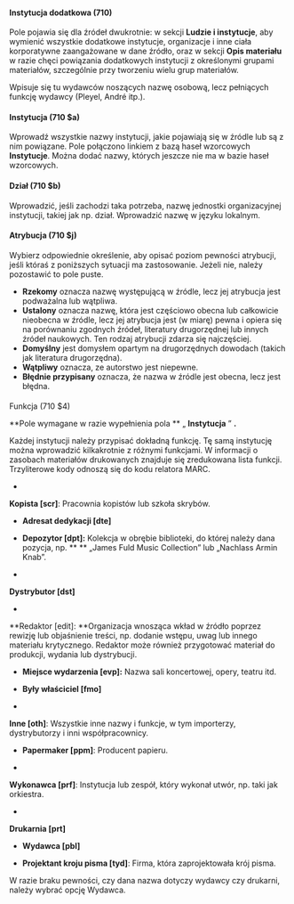 #### Instytucja dodatkowa (710)  

Pole pojawia się dla źródeł dwukrotnie: w sekcji **Ludzie i instytucje**, aby wymienić wszystkie dodatkowe instytucje, organizacje i inne ciała korporatywne zaangażowane w dane źródło, oraz w sekcji **Opis materiału** w razie chęci powiązania dodatkowych instytucji z określonymi grupami materiałów, szczególnie przy tworzeniu wielu grup materiałów.

Wpisuje się tu wydawców noszących nazwę osobową, lecz pełniących funkcję wydawcy (Pleyel, André itp.). 

#### Instytucja (710 $a)

Wprowadź wszystkie nazwy instytucji, jakie pojawiają się w źródle lub są z nim powiązane. Pole połączono linkiem z bazą haseł wzorcowych  **Instytucje**. Można dodać nazwy, których jeszcze nie ma w bazie haseł wzorcowych.  

#### Dział (710 $b) 

Wprowadzić, jeśli zachodzi taka potrzeba, nazwę jednostki organizacyjnej instytucji, takiej jak np. dział. Wprowadzić nazwę w języku lokalnym.

#### Atrybucja (710 $j)  

Wybierz odpowiednie określenie, aby opisać poziom pewności atrybucji, jeśli któraś z poniższych sytuacji ma zastosowanie. Jeżeli nie, należy pozostawić to pole puste.

- **Rzekomy** oznacza nazwę występującą w źródle, lecz jej atrybucja jest podważalna lub wątpliwa.   
- **Ustalony** oznacza nazwę, która jest częściowo obecna lub całkowicie nieobecna w źródle, lecz jej atrybucja jest (w miarę) pewna i opiera się na porównaniu zgodnych źródeł, literatury drugorzędnej lub innych źródeł naukowych. Ten rodzaj atrybucji zdarza się najczęściej.  
- **Domyślny** jest domysłem opartym na drugorzędnych dowodach (takich jak literatura drugorzędna).
- **Wątpliwy** oznacza, ze autorstwo jest niepewne.
- **Błędnie przypisany** oznacza, że nazwa w źródle jest obecna, lecz jest błędna.

####   
Funkcja (710 $4) 

**Pole wymagane w razie wypełnienia pola ** „ **Instytucja** ” **.**

Każdej instytucji należy przypisać dokładną funkcję. Tę samą instytucję można wprowadzić kilkakrotnie z różnymi funkcjami. W informacji o zasobach materiałów drukowanych znajduje się zredukowana lista funkcji. Trzyliterowe kody odnoszą się do kodu relatora MARC.   

- 

**Kopista [scr]**: Pracownia kopistów lub szkoła skrybów.

- **Adresat dedykacji [dte]**

- **Depozytor [dpt]:** Kolekcja w obrębie biblioteki, do której należy dana pozycja, np. ** ** „James Fuld Music Collection” lub „Nachlass Armin Knab”.
- 

**Dystrybutor [dst]**

- 

**Redaktor [edit]: **Organizacja wnosząca wkład w źródło poprzez rewizję lub objaśnienie treści, np. dodanie wstępu, uwag lub innego materiału krytycznego. Redaktor może również przygotować materiał do produkcji, wydania lub dystrybucji.

- **Miejsce wydarzenia [evp]:** Nazwa sali koncertowej, opery, teatru itd.  

- **Były właściciel [fmo]**  
- 

**Inne [oth]**: Wszystkie inne nazwy i funkcje, w tym importerzy, dystrybutorzy i inni współpracownicy.

- **Papermaker [ppm]**: Producent papieru.

- 

**Wykonawca [prf]**: Instytucja lub zespół, który wykonał utwór, np. taki jak orkiestra. 

- 

**Drukarnia [prt]**

- **Wydawca [pbl]**

- **Projektant kroju pisma [tyd]**: Firma, która zaprojektowała krój pisma.

W razie braku pewności, czy dana nazwa dotyczy wydawcy czy drukarni, należy wybrać opcję Wydawca.